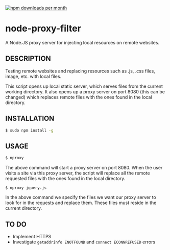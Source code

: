 [![npm downloads per month](http://img.shields.io/npm/dm/node-proxy-filter.svg)](https://www.npmjs.org/package/node-proxy-filter)

# node-proxy-filter
A Node.JS proxy server for injecting local resources on remote websites. 

## DESCRIPTION

Testing remote websites and replacing resources such as .js, .css files,
image, etc. with local files.

This script opens up local static server, which serves files from the
current working directory. It also opens up a proxy server on port 8080
(this can be changed) which replaces remote files with the ones found 
in the local directory.

## INSTALLATION

```bash
$ sudo npm install -g
```

## USAGE

```bash
$ nproxy
```

The above command will start a proxy server on port 8080.
When the user visits a site via this proxy server, the script will replace
all the remote requested files with the ones found in the local directory.

```
$ nproxy jquery.js
```

In the above command we specify the files we want our proxy server 
to look for in the requests and replace them. These files must reside 
in the current directory.

## TO DO

* Implement HTTPS
* Investigate `getaddrinfo ENOTFOUND` and `connect ECONNREFUSED` errors
